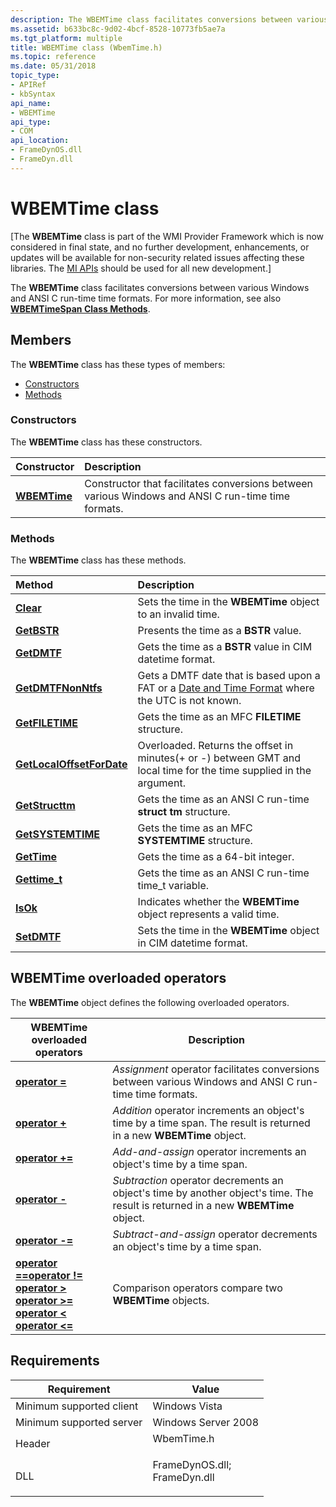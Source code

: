 ```yaml
---
description: The WBEMTime class facilitates conversions between various Windows and ANSI C run-time time formats. For more information, see also WBEMTimeSpan Class Methods.
ms.assetid: b633bc8c-9d02-4bcf-8528-10773fb5ae7a
ms.tgt_platform: multiple
title: WBEMTime class (WbemTime.h)
ms.topic: reference
ms.date: 05/31/2018
topic_type: 
- APIRef
- kbSyntax
api_name: 
- WBEMTime
api_type: 
- COM
api_location: 
- FrameDynOS.dll
- FrameDyn.dll
---
```


# WBEMTime class

\[The **WBEMTime** class is part of the WMI Provider Framework which is now considered in final state, and no further development, enhancements, or updates will be available for non-security related issues affecting these libraries. The [MI APIs](/previous-versions/windows/desktop/wmi_v2/windows-management-infrastructure) should be used for all new development.\]

The **WBEMTime** class facilitates conversions between various Windows and ANSI C run-time time formats. For more information, see also [**WBEMTimeSpan Class Methods**](/windows/desktop/api/WbemTime/nl-wbemtime-wbemtimespan).

## Members

The **WBEMTime** class has these types of members:

-   [Constructors](#constructors)
-   [Methods](#methods)

### Constructors

The **WBEMTime** class has these constructors.



| Constructor                           | Description                                                                                                   |
|:--------------------------------------|:--------------------------------------------------------------------------------------------------------------|
| [**WBEMTime**](/windows/desktop/api/WbemTime/nf-wbemtime-wbemtime-wbemtime(constbstr)) | Constructor that facilitates conversions between various Windows and ANSI C run-time time formats.<br/> |



 

### Methods

The **WBEMTime** class has these methods.



| Method                                                           | Description                                                                                                                            |
|:-----------------------------------------------------------------|:---------------------------------------------------------------------------------------------------------------------------------------|
| [**Clear**](/windows/desktop/api/WbemTime/nf-wbemtime-wbemtime-clear)                                  | Sets the time in the **WBEMTime** object to an invalid time.<br/>                                                                |
| [**GetBSTR**](/windows/desktop/api/WbemTime/nf-wbemtime-wbemtime-getbstr)                              | Presents the time as a **BSTR** value.<br/>                                                                                      |
| [**GetDMTF**](/windows/desktop/api/WbemTime/nf-wbemtime-wbemtime-getdmtf)                              | Gets the time as a **BSTR** value in CIM datetime format.<br/>                                                                   |
| [**GetDMTFNonNtfs**](/windows/desktop/api/WbemTime/nf-wbemtime-wbemtime-getdmtfnonntfs)                | Gets a DMTF date that is based upon a FAT or a [Date and Time Format](date-and-time-format.md) where the UTC is not known.<br/> |
| [**GetFILETIME**](/windows/desktop/api/WbemTime/nf-wbemtime-wbemtime-getfiletime)                      | Gets the time as an MFC **FILETIME** structure.<br/>                                                                             |
| [**GetLocalOffsetForDate**](/previous-versions/windows/desktop/legacy/aa394049(v=vs.85)) | Overloaded. Returns the offset in minutes(+ or -) between GMT and local time for the time supplied in the argument.<br/>         |
| [**GetStructtm**](/windows/desktop/api/WbemTime/nf-wbemtime-wbemtime-getstructtm)                      | Gets the time as an ANSI C run-time **struct tm** structure.<br/>                                                                |
| [**GetSYSTEMTIME**](/windows/desktop/api/WbemTime/nf-wbemtime-wbemtime-getsystemtime)                  | Gets the time as an MFC **SYSTEMTIME** structure.<br/>                                                                           |
| [**GetTime**](/windows/desktop/api/WbemTime/nf-wbemtime-wbemtime-gettime)                              | Gets the time as a 64-bit integer.<br/>                                                                                          |
| [**Gettime\_t**](/windows/desktop/api/WbemTime/nf-wbemtime-wbemtime-gettime_t)                         | Gets the time as an ANSI C run-time time\_t variable.<br/>                                                                       |
| [**IsOk**](/windows/desktop/api/WbemTime/nf-wbemtime-wbemtime-isok)                                    | Indicates whether the **WBEMTime** object represents a valid time.<br/>                                                          |
| [**SetDMTF**](/windows/desktop/api/WbemTime/nf-wbemtime-wbemtime-setdmtf)                              | Sets the time in the **WBEMTime** object in CIM datetime format.<br/>                                                            |



 

## WBEMTime overloaded operators

The **WBEMTime** object defines the following overloaded operators.



| WBEMTime overloaded operators                                                                                                                                                                                                                                                                                                                                                                                                                                        | Description                                                                                                                       |
|----------------------------------------------------------------------------------------------------------------------------------------------------------------------------------------------------------------------------------------------------------------------------------------------------------------------------------------------------------------------------------------------------------------------------------------------------------------------|-----------------------------------------------------------------------------------------------------------------------------------|
| [**operator =**](/previous-versions/windows/desktop/legacy/aa394050(v=vs.85))                                                                                                                                                                                                                                                                                                                                                                                                                       | *Assignment* operator facilitates conversions between various Windows and ANSI C run-time time formats.                           |
| [**operator +**](/windows/desktop/api/WbemTime/nf-wbemtime-wbemtime-operator-add)                                                                                                                                                                                                                                                                                                                                                                                                                         | *Addition* operator increments an object's time by a time span. The result is returned in a new **WBEMTime** object.              |
| [**operator +=**](/windows/win32/api/directxmath/nf-directxmath-operator-add-assign)                                                                                                                                                                                                                                                                                                                                                                                                                  | *Add-and-assign* operator increments an object's time by a time span.                                                             |
| [**operator -**](/previous-versions/windows/desktop/legacy/aa394051(v=vs.85))                                                                                                                                                                                                                                                                                                                                                                                                                       | *Subtraction* operator decrements an object's time by another object's time. The result is returned in a new **WBEMTime** object. |
| [**operator -=**](/windows/win32/api/directxmath/nf-directxmath-operator-sub-assign)                                                                                                                                                                                                                                                                                                                                                                                                                 | *Subtract-and-assign* operator decrements an object's time by a time span.                                                        |
| [**operator ==**](/windows/desktop/api/WbemTime/nf-wbemtime-wbemtime-operator-equal-equal-to)[**operator !=**](/windows/desktop/api/WbemTime/nf-wbemtime-wbemtime-operator-not-equal-to)<br/> [**operator >**](/windows/desktop/api/WbemTime/nf-wbemtime-wbemtime-operator-greater-than)<br/> [**operator >=**](/windows/desktop/api/WbemTime/nf-wbemtime-wbemtime-operator-greater-than-equal-to)<br/> [**operator <**](/windows/win32/api/wbemtime/nf-wbemtime-wbemtime-operator-less-than)<br/> [**operator <=**](/windows/win32/api/wbemtime/nf-wbemtime-wbemtime-operator-less-than-equal-to)<br/> | Comparison operators compare two **WBEMTime** objects.                                                                            |



 

## Requirements



| Requirement | Value |
|-------------------------------------|---------------------------------------------------------------------------------------------------------------------------------------------------------------|
| Minimum supported client<br/> | Windows Vista<br/>                                                                                                                                      |
| Minimum supported server<br/> | Windows Server 2008<br/>                                                                                                                                |
| Header<br/>                   | <dl> <dt>WbemTime.h</dt> </dl>                                                                         |
| DLL<br/>                      | <dl> <dt>FrameDynOS.dll; </dt> <dt>FrameDyn.dll</dt> </dl> |



 

